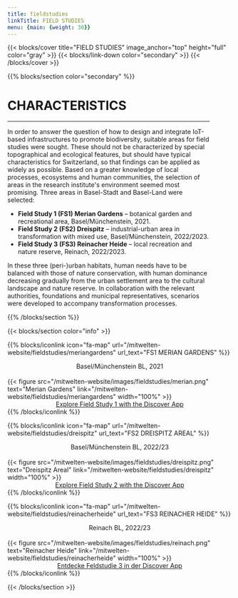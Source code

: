 ```yaml
---
title: fieldstudies
linkTitle: FIELD STUDIES 
menu: {main: {weight: 30}}
---
```


{{< blocks/cover title="FIELD STUDIES" image_anchor="top" height="full" color="gray" >}}
{{< blocks/link-down color="secondary" >}}
{{< /blocks/cover >}}



<!-- New Section -->

{{% blocks/section color="secondary" %}}

<div class="mx-auto" style="width: 90%">
  <h1 class="text-center">CHARACTERISTICS</h1>

----

In order to answer the question of how to design and integrate IoT-based infrastructures to promote biodiversity, suitable areas for field studies were sought. These should not be characterized by special topographical and ecological features, but should have typical characteristics for Switzerland, so that findings can be applied as widely as possible. Based on a greater knowledge of local processes, ecosystems and human communities, the selection of areas in the research institute's environment seemed most promising. Three areas in Basel-Stadt and Basel-Land were selected:

- __Field Study 1 (FS1) Merian Gardens__ – botanical garden and recreational area, Basel/Münchenstein, 2021.
- __Field Study 2 (FS2)  Dreispitz__ – industrial-urban area in transformation with mixed use, Basel/Münchenstein, 2022/2023.
- __Field Study 3 (FS3) Reinacher Heide__ – local recreation and nature reserve, Reinach, 2022/2023.

In these three (peri-)urban habitats, human needs have to be balanced with those of nature conservation, with human dominance decreasing gradually from the urban settlement area to the cultural landscape and nature reserve. In collaboration with the relevant authorities, foundations and municipal representatives, scenarios were developed to accompany transformation processes.

</div>

{{% /blocks/section %}}




<!-- New Section -->
{{< blocks/section color="info" >}}


<div class="container">
  <div class="row justify-content-evenly">
  
  {{% blocks/iconlink icon="fa-map" url="/mitwelten-website/fieldstudies/meriangardens" url_text="FS1 MERIAN GARDENS" %}}
  <center>Basel/Münchenstein BL, 2021</center>
  <br>
  {{< figure src="/mitwelten-website/images/fieldstudies/merian.png" text="Merian Gardens" link="/mitwelten-website/fieldstudies/meriangardens" width="100%" >}}
  <center><a href="https://discover.mitwelten.org/app/?start=2020-01-08T11:59:43&end=2024-08-28T11:59:43&lat=47.53582777093257&lon=7.616186413196093&zoom=16.60514072279761&tags=FS1">Explore Field Study 1 with the Discover App</a></center>
  {{% /blocks/iconlink %}}
  
  {{% blocks/iconlink icon="fa-map" url="/mitwelten-website/fieldstudies/dreispitz" url_text="FS2 DREISPITZ AREAL" %}}
  <center>Basel/Münchenstein BL, 2022/23</center>
  <br>
  {{< figure src="/mitwelten-website/images/fieldstudies/dreispitz.png" text="Dreispitz Areal" link="/mitwelten-website/fieldstudies/dreispitz" width="100%" >}}
  <center><a href="https://discover.mitwelten.org/app/?start=2020-01-08T11:59:43&end=2024-08-28T11:59:43&lat=47.52904923086514&lon=7.610367270830683&zoom=14.23254752794276&tags=FS2">Explore Field Study 2 with the Discover App</a></center>
  {{% /blocks/iconlink %}}

  {{% blocks/iconlink icon="fa-map" url="/mitwelten-website/fieldstudies/reinacherheide" url_text="FS3 REINACHER HEIDE" %}}
  <center>Reinach BL, 2022/23</center>
  <br>
  {{< figure src="/mitwelten-website/images/fieldstudies/reinach.png" text="Reinacher Heide" link="/mitwelten-website/fieldstudies/reinacherheide" width="100%" >}}
  <center><a href="https://discover.mitwelten.org/app/?start=2020-01-08T11:59:43&end=2024-08-28T11:59:43&lat=47.49836360642701&lon=7.6086860341211935&zoom=15.76745247205724&tags=FS3">Entdecke Feldstudie 3 in der Discover App</a></center>
  {{% /blocks/iconlink %}}

</div>
</div>

{{< /blocks/section >}}

